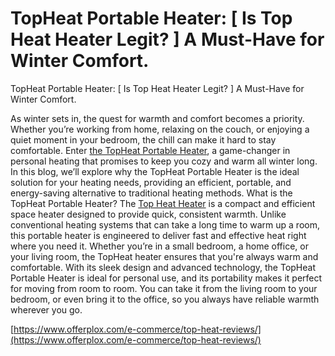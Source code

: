 # TopHeat Portable Heater: [ Is Top Heat Heater Legit? ] A Must-Have for Winter Comfort.

TopHeat Portable Heater: [ Is Top Heat Heater Legit? ] A Must-Have for Winter Comfort.

As winter sets in, the quest for warmth and comfort becomes a priority. Whether you’re working from home, relaxing on the couch, or enjoying a quiet moment in your bedroom, the chill can make it hard to stay comfortable. Enter [the TopHeat Portable Heater](https://topheatheater.blogspot.com/2024/12/top-heat-heater-best-season-for-use-how.html), a game-changer in personal heating that promises to keep you cozy and warm all winter long. In this blog, we’ll explore why the TopHeat Portable Heater is the ideal solution for your heating needs, providing an efficient, portable, and energy-saving alternative to traditional heating methods.
What is the TopHeat Portable Heater?
The [Top Heat Heater](https://www.hellomyyoga.com/yoga-forum/top-heat-heater-best-season-for-use-how-to-efficiently-use-a-topheat-heater-in-winter)  is a compact and efficient space heater designed to provide quick, consistent warmth. Unlike conventional heating systems that can take a long time to warm up a room, this portable heater is engineered to deliver fast and effective heat right where you need it. Whether you’re in a small bedroom, a home office, or your living room, the TopHeat heater ensures that you're always warm and comfortable.
With its sleek design and advanced technology, the TopHeat Portable Heater is ideal for personal use, and its portability makes it perfect for moving from room to room. You can take it from the living room to your bedroom, or even bring it to the office, so you always have reliable warmth wherever you go.

[https://www.offerplox.com/e-commerce/top-heat-reviews/](https://www.offerplox.com/e-commerce/top-heat-reviews/)
